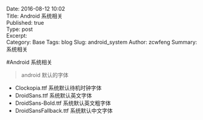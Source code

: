 Date: 2016-08-12 10:02  
Title: Android 系统相关  
Published: true  
Type: post  
Excerpt:   
Category: Base
Tags: blog
Slug: android_system
Author: zcwfeng
Summary: 系统相关
  

#Android 系统相关
> android 默认的字体

* Clockopia.ttf 系统默认待机时钟字体
* DroidSans.ttf 系统默认英文字体
* DroidSans-Bold.ttf 系统默认英文粗字体
* DroidSansFallback.ttf 系统默认中文字体

